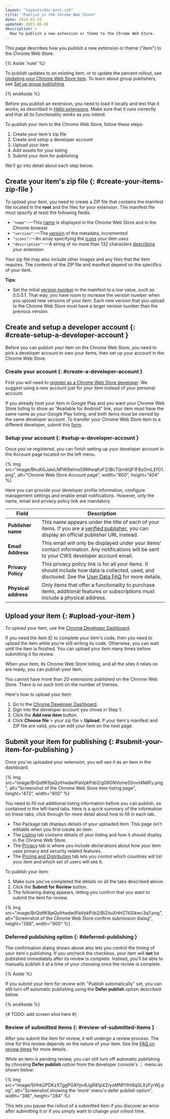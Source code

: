 ```yaml
---
layout: "layouts/doc-post.njk"
title: "Publish in the Chrome Web Store"
date: 2014-02-28
updated: 2021-08-08
description: >
  How to publish a new extension or theme to the Chrome Web Store.
---
```


This page describes how you publish a new extension or theme ("item") to the Chrome Web Store.

{% Aside 'note' %}

To publish updates to an existing item, or to update the percent rollout, see [Updating your Chrome
Web Store item][1]. To learn about group publishers, see [Set up group
publishing][2].

{% endAside %}

Before you publish an extension, you need to load it locally and test that it works, as described in
[Hello extensions][3]. Make sure that it runs correctly and that all its functionality works as you
intend.

To publish your item to the Chrome Web Store, follow these steps:

1.  Create your item's zip file
2.  Create and setup a developer account
3.  Upload your item
4.  Add assets for your listing
5.  Submit your item for publishing

We'll go into detail about each step below.

## Create your item's zip file {: #create-your-items-zip-file }

To upload your item, you need to create a ZIP file that contains the 
manifest file located in the **root** and the files for your extension. The manifest file must specify at least the following fields:

- `"name":`—This [name][4] is displayed in the Chrome Web Store and in the Chrome browser
- `"version":`—The [version][6] of the metadata, incremented
- `"icons":`—An array specifying the [icons][5] your item uses
- `"description":`—A string of no more than 132 characters [describing][7] your extension

Your zip file may also include other images and any files that the item requires. The contents of
the ZIP file and manifest depend on the specifics of your item.

**Tips:**

- Set the initial [version number][6] in the manifest to a low value, such as 0.0.0.1. That way, you
  have room to increase the version number when you upload new versions of your item. Each new
  version that you upload to the Chrome Web Store must have a larger version number than the
  previous version.

## Create and setup a developer account {: #create-setup-a-developer-account }

Before you can publish your item on the Chrome Web Store, you need to pick a developer account to own your items, then set up your account in the Chrome Web Store.

### Create your account {: #create-a-developer-account }

First you will need to [register as a Chrome Web Store developer][10]. We suggest using a new account just for your item instead of your personal account.

If you already host your item in Google Play and you want your Chrome Web Store listing to show an "Available for Android" link, your item must have the same name as your Google Play listing, and both items must be owned by the same developer account. To transfer your Chrome Web Store item to a different developer, submit this [form][11].

### Setup your account {: #setup-a-developer-account }

Once you've registered, you can finish setting up your developer account in the Account page located on the left menu.

{% Img src="image/BhuKGJaIeLNPW9ehns59NfwqKxF2/lBcTQm6QF1FBzOmLEfG1.png", alt="Chrome Web Store Account page", width="800", height="404" %}

Here you can provide your developer profile information, configure management settings and enable email notifications. However, only the name, email and privacy policy link are mandatory.

| Field                | Description                                                                                                                                                 |
| -------------------- | ----------------------------------------------------------------------------------------------------------------------------------------------------------- |
| **Publisher name**   | This name appears under the title of each of your items. If you are a [verified publisher][17], you can display an official publisher URL instead.          |
| **Email Address**    | This email will only be displayed under your items' contact information. Any notifications will be sent to your CWS developer account email.                |
| **Privacy Policy**   | This privacy policy link is for all your items. It should include how data is collected, used, and disclosed. See the [User Data FAQ][18] for more details. |
| **Physical address** | Only items that offer a functionality to purchase items, additional features or subscriptions must include a physical address.                              |

## Upload your item {: #upload-your-item }

To upload your item, use the [Chrome Developer Dashboard][12].

If you need the item ID to complete your item's code, then you need to upload the item while you're
still writing its code. Otherwise, you can wait until the item is finished. You can upload your item
many times before submitting it for review.

When your item, its Chrome Web Store listing, and all the sites it relies on are ready, you can
publish your item.

<div class="aside aside--note">You cannot have more than 20 <em>extensions</em> published on the Chrome Web Store. There is no such limit on the number of themes.</div>

Here's how to upload your item:

1.  Go to the [Chrome Developer Dashboard][12].
2.  Sign into the developer account you chose in Step 1.
3.  Click the **Add new item** button.
4.  Click **Choose file** > your zip file > **Upload**. If your item's manifest and ZIP file are
    valid, you can edit your item on the next page.

## Submit your item for publishing {: #submit-your-item-for-publishing }

Once you've uploaded your extension, you will see it as an item in the dashboard.

{% Img src="image/BrQidfK9jaQyIHwdw91aVpkPiib2/g06GNVoineSSnxt4N6Fy.png",
       alt="Screenshot of the Chrome Web Store item listing page", height="472", width="800" %}

You need to fill out additional listing information before you can publish, as contained in the
left-hand tabs. Here is a quick summary of the information on these tabs; click through for more
detail about how to fill in each tab.

- The Package tab displays details of your uploaded item. This page isn't editable when you first
  create an item.
- The [Listing][13] tab contains details of your listing and how it should display in the Chrome Web
  Store.
- The [Privacy][14] tab is where you include declarations about how your item uses privacy and
  security related features.
- The [Pricing and Distribution][15] tab lets you control which countries will list your item and
  which set of users will see it.

To publish your item:

1.  Make sure you've completed the details on all the tabs described above.
2.  Click the **Submit for Review** button.
3.  The following dialog appears, letting you confirm that you want to submit the item for review.

{% Img src="image/BrQidfK9jaQyIHwdw91aVpkPiib2/BiZituXHHZ74SIkwc3q7.png",
       alt="Screenshot of the Chrome Web Store confirm submission dialog",
       height="388", width="800" %}

### Deferred publishing option {: #deferred-publishing }

The confirmation dialog shown above also lets you control the timing of your item's publishing. If
you uncheck the checkbox, your item will **not** be published immediately after its review is
complete. Instead, you'll be able to manually publish it at a time of your choosing once the review
is complete.

{% Aside %}

If you submit your item for review with "Publish automatically" set, you can still turn off
automatic publishing using the **Defer publish** option described below.

{% endAside %}

{# TODO: add screen shot here #}

### Review of submitted items {: #review-of-submitted-items }

After you submit the item for review, it will undergo a review process. The time for this review
depends on the nature of your item. See the [FAQ on review times][16] for more details.

While an item is pending review, you can still turn off automatic publishing by choosing **Defer
publish** option from the developer console's &#x22EE; menu as shown below:

{% Img src="image/SHhb2PDKzXTggPGAYpv8JgR81pX2/yoMNFt1ht6qSLXzFyrWj.png",
       alt="Screenshot showing the 'more' menu's defer publish option", width="386", height="284" %}

This lets you pause the rollout of a submitted item if you discover an error after submitting it or
if you simply want to change your rollout time.

[1]: /docs/webstore/update
[2]: /docs/webstore/group-publishers
[3]: /docs/extensions/mv3/overview/#hello-extensions
[4]: /docs/extensions/mv3/manifest/name
[5]: /docs/extensions/mv3/manifest/icons
[6]: /docs/extensions/mv3/manifest/version
[7]: /docs/apps/manifest/description/
[10]: /docs/webstore/register
[11]: https://support.google.com/chrome_webstore/contact/dev_account_transfer
[12]: https://chrome.google.com/webstore/devconsole
[13]: /docs/webstore/cws-dashboard-listing
[14]: /docs/webstore/cws-dashboard-privacy
[15]: /docs/webstore/cws-dashboard-distribution
[16]: /docs/webstore/faq#faq-listing-108
[17]: /docs/webstore/cws-dashboard-listing/#displaying-your-verified-publisher-status
[18]: /docs/webstore/user_data/



